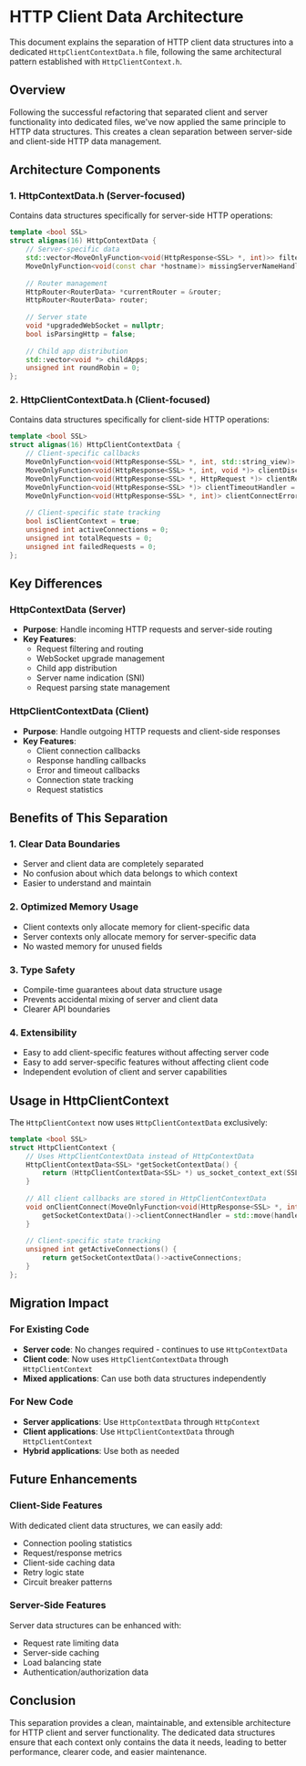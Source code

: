 # HTTP Client Data Architecture

This document explains the separation of HTTP client data structures into a dedicated `HttpClientContextData.h` file, following the same architectural pattern established with `HttpClientContext.h`.

## Overview

Following the successful refactoring that separated client and server functionality into dedicated files, we've now applied the same principle to HTTP data structures. This creates a clean separation between server-side and client-side HTTP data management.

## Architecture Components

### 1. HttpContextData.h (Server-focused)
Contains data structures specifically for server-side HTTP operations:

```cpp
template <bool SSL>
struct alignas(16) HttpContextData {
    // Server-specific data
    std::vector<MoveOnlyFunction<void(HttpResponse<SSL> *, int)>> filterHandlers;
    MoveOnlyFunction<void(const char *hostname)> missingServerNameHandler;
    
    // Router management
    HttpRouter<RouterData> *currentRouter = &router;
    HttpRouter<RouterData> router;
    
    // Server state
    void *upgradedWebSocket = nullptr;
    bool isParsingHttp = false;
    
    // Child app distribution
    std::vector<void *> childApps;
    unsigned int roundRobin = 0;
};
```

### 2. HttpClientContextData.h (Client-focused)
Contains data structures specifically for client-side HTTP operations:

```cpp
template <bool SSL>
struct alignas(16) HttpClientContextData {
    // Client-specific callbacks
    MoveOnlyFunction<void(HttpResponse<SSL> *, int, std::string_view)> clientConnectHandler = nullptr;
    MoveOnlyFunction<void(HttpResponse<SSL> *, int, void *)> clientDisconnectHandler = nullptr;
    MoveOnlyFunction<void(HttpResponse<SSL> *, HttpRequest *)> clientResponseHandler = nullptr;
    MoveOnlyFunction<void(HttpResponse<SSL> *)> clientTimeoutHandler = nullptr;
    MoveOnlyFunction<void(HttpResponse<SSL> *, int)> clientConnectErrorHandler = nullptr;
    
    // Client-specific state tracking
    bool isClientContext = true;
    unsigned int activeConnections = 0;
    unsigned int totalRequests = 0;
    unsigned int failedRequests = 0;
};
```

## Key Differences

### HttpContextData (Server)
- **Purpose**: Handle incoming HTTP requests and server-side routing
- **Key Features**:
  - Request filtering and routing
  - WebSocket upgrade management
  - Child app distribution
  - Server name indication (SNI)
  - Request parsing state management

### HttpClientContextData (Client)
- **Purpose**: Handle outgoing HTTP requests and client-side responses
- **Key Features**:
  - Client connection callbacks
  - Response handling callbacks
  - Error and timeout callbacks
  - Connection state tracking
  - Request statistics

## Benefits of This Separation

### 1. **Clear Data Boundaries**
- Server and client data are completely separated
- No confusion about which data belongs to which context
- Easier to understand and maintain

### 2. **Optimized Memory Usage**
- Client contexts only allocate memory for client-specific data
- Server contexts only allocate memory for server-specific data
- No wasted memory for unused fields

### 3. **Type Safety**
- Compile-time guarantees about data structure usage
- Prevents accidental mixing of server and client data
- Clearer API boundaries

### 4. **Extensibility**
- Easy to add client-specific features without affecting server code
- Easy to add server-specific features without affecting client code
- Independent evolution of client and server capabilities

## Usage in HttpClientContext

The `HttpClientContext` now uses `HttpClientContextData` exclusively:

```cpp
template <bool SSL>
struct HttpClientContext {
    // Uses HttpClientContextData instead of HttpContextData
    HttpClientContextData<SSL> *getSocketContextData() {
        return (HttpClientContextData<SSL> *) us_socket_context_ext(SSL, getSocketContext());
    }
    
    // All client callbacks are stored in HttpClientContextData
    void onClientConnect(MoveOnlyFunction<void(HttpResponse<SSL> *, int, std::string_view)> &&handler) {
        getSocketContextData()->clientConnectHandler = std::move(handler);
    }
    
    // Client-specific state tracking
    unsigned int getActiveConnections() {
        return getSocketContextData()->activeConnections;
    }
};
```

## Migration Impact

### For Existing Code
- **Server code**: No changes required - continues to use `HttpContextData`
- **Client code**: Now uses `HttpClientContextData` through `HttpClientContext`
- **Mixed applications**: Can use both data structures independently

### For New Code
- **Server applications**: Use `HttpContextData` through `HttpContext`
- **Client applications**: Use `HttpClientContextData` through `HttpClientContext`
- **Hybrid applications**: Use both as needed

## Future Enhancements

### Client-Side Features
With dedicated client data structures, we can easily add:
- Connection pooling statistics
- Request/response metrics
- Client-side caching data
- Retry logic state
- Circuit breaker patterns

### Server-Side Features
Server data structures can be enhanced with:
- Request rate limiting data
- Server-side caching
- Load balancing state
- Authentication/authorization data

## Conclusion

This separation provides a clean, maintainable, and extensible architecture for HTTP client and server functionality. The dedicated data structures ensure that each context only contains the data it needs, leading to better performance, clearer code, and easier maintenance.
